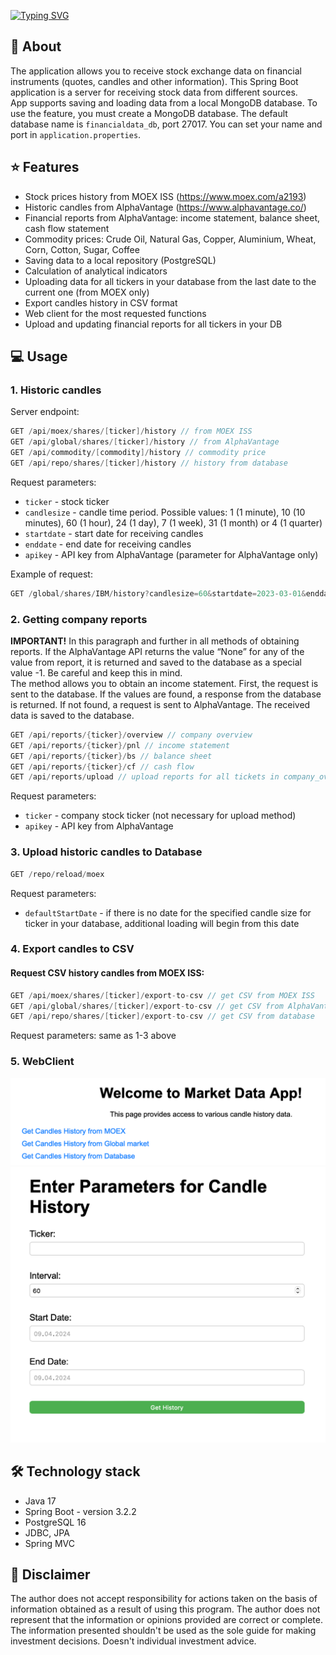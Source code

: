[![Typing SVG](https://readme-typing-svg.demolab.com?font=Fira+Code&size=42&pause=1000&random=false&width=435&lines=Market+data+app)](https://git.io/typing-svg)
## 🚀 About
The application allows you to receive stock exchange data on financial instruments (quotes, candles and other information).
This Spring Boot application is a server for receiving stock data from different sources.  
App supports saving and loading data from a local MongoDB database. To use the feature, you must create a MongoDB database. The default database name is `financialdata_db`, port 27017. You can set your name and port in `application.properties`.

## ⭐ Features
- Stock prices history from MOEX ISS (https://www.moex.com/a2193)
- Historic candles from AlphaVantage (https://www.alphavantage.co/)
- Financial reports from AlphaVantage: income statement, balance sheet, cash flow statement
- Commodity prices: Crude Oil, Natural Gas, Copper, Aluminium, Wheat, Corn, Cotton, Sugar, Coffee 
- Saving data to a local repository (PostgreSQL)
- Calculation of analytical indicators
- Uploading data for all tickers in your database from the last date to the current one (from MOEX only)
- Export candles history in CSV format
- Web client for the most requested functions
- Upload and updating financial reports for all tickers in your DB

## 💻 Usage
### 1. Historic candles  
Server endpoint:
```java
GET /api/moex/shares/[ticker]/history // from MOEX ISS
GET /api/global/shares/[ticker]/history // from AlphaVantage
GET /api/commodity/[commodity]/history // commodity price
GET /api/repo/shares/[ticker]/history // history from database
```
Request parameters:
* `ticker` - stock ticker
* `candlesize` - candle time period. Possible values: 1 (1 minute), 10 (10 minutes), 60 (1 hour), 24 (1 day), 7 (1 week), 31 (1 month) or 4 (1 quarter)
* `startdate` - start date for receiving candles
* `enddate` - end date for receiving candles
* `apikey` - API key from AlphaVantage (parameter for AlphaVantage only)

Example of request:
```java
GET /global/shares/IBM/history?candlesize=60&startdate=2023-03-01&enddate=2023-04-01&apikey=demo
```

### 2. Getting company reports  
**IMPORTANT!** In this paragraph and further in all methods of obtaining reports. If the AlphaVantage API returns the value “None” for any of the value from report, it is returned and saved to the database as a special value -1. Be careful and keep this in mind.  
The method allows you to obtain an income statement. First, the request is sent to the database. If the values are found, a response from the database is returned. If not found, a request is sent to AlphaVantage. The received data is saved to the database.
```java
GET /api/reports/{ticker}/overview // company overview
GET /api/reports/{ticker}/pnl // income statement
GET /api/reports/{ticker}/bs // balance sheet
GET /api/reports/{ticker}/cf // cash flow
GET /api/reports/upload // upload reports for all tickets in company_overview table
```

Request parameters:
* `ticker` - company stock ticker (not necessary for upload method)
* `apikey` - API key from AlphaVantage


### 3. Upload historic candles to Database
```java
GET /repo/reload/moex
```
Request parameters:
* `defaultStartDate` - if there is no date for the specified candle size for ticker in your database, additional loading will begin from this date

### 4. Export candles to CSV
#### Request CSV history candles from MOEX ISS:
```java
GET /api/moex/shares/[ticker]/export-to-csv // get CSV from MOEX ISS
GET /api/global/shares/[ticker]/export-to-csv // get CSV from AlphaVantage
GET /api/repo/shares/[ticker]/export-to-csv // get CSV from database
```
Request parameters: same as 1-3 above

### 5. WebClient
![img.png](img.png)
![img_1.png](img_1.png)

## 🛠️ Technology stack
- Java 17 
- Spring Boot - version 3.2.2
- PostgreSQL 16
- JDBC, JPA
- Spring MVC

## 📖 Disclaimer
The author does not accept responsibility for actions taken on the basis of information obtained as a result of using this program. The author does not represent that the information or opinions provided are correct or complete. The information presented shouldn't be used as the sole guide for making investment decisions. Doesn't individual investment advice.